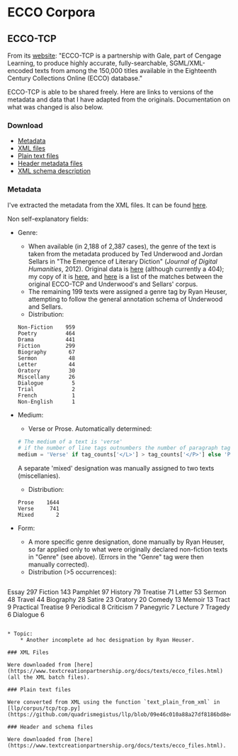 # ECCO Corpora

## ECCO-TCP

From its [website](https://www.textcreationpartnership.org/tcp-ecco/): "ECCO-TCP is a partnership with Gale, part of Cengage Learning, to produce highly accurate, fully-searchable, SGML/XML-encoded texts from among the 150,000 titles available in the Eighteenth Century Collections Online (ECCO) database."

ECCO-TCP is able to be shared freely. Here are links to versions of the metadata and data that I have adapted from the originals. Documentation on what was changed is also below.

### Download

* [Metadata](https://www.dropbox.com/s/9ex8rkfsbysc1oi/corpus-metadata.ECCO-TCP.xlsx?dl=0)
* [XML files](https://www.dropbox.com/s/yr6dz7clk4w5y2s/xml_eccotcp.zip?dl=0)
* [Plain text files](https://www.dropbox.com/s/8hjpbmtti5t02z8/txt_eccotcp.zip?dl=0)
* [Header metadata files](https://www.dropbox.com/s/8ej3a17puk941zh/headers_eccotcp.zip?dl=0)
* [XML schema description](https://www.dropbox.com/s/rwsvoee35pf61yw/schemas_eccotcp.zip?dl=0)

### Metadata

I've extracted the metadata from the XML files. It can be found [here]().

Non self-explanatory fields:
* Genre:
	* When available (in 2,188 of 2,387 cases), the genre of the text is taken from the metadata produced by Ted Underwood and Jordan Sellars in "The Emergence of Literary Diction" (*Journal of Digital Humanities*, 2012). Original data is [here]() (although currently a 404); my copy of it is [here](https://www.dropbox.com/s/ct1kf9p9sxjprqy/corpus-metadata.TedJDH.xls?dl=0), and [here](https://www.dropbox.com/s/a6k21lgew1pztby/matches.TedJDH--ECCO-TCP.xls?dl=0) is a list of the matches between the original ECCO-TCP and Underwood's and Sellars' corpus.
	* The remaining 199 texts were assigned a genre tag by Ryan Heuser, attempting to follow the general annotation schema of Underwood and Sellars.
	* Distribution:
	```
	Non-Fiction    959
	Poetry         464
	Drama          441
	Fiction        299
	Biography       67
	Sermon          48
	Letter          44
	Oratory         30
	Miscellany      26
	Dialogue         5
	Trial            2
	French           1
	Non-English      1
	```

* Medium:
	* Verse or Prose. Automatically determined:

	```python
	# The medium of a text is 'verse'
	# if the number of line tags outnumbers the number of paragraph tags:
	medium = 'Verse' if tag_counts['</L>'] > tag_counts['</P>'] else 'Prose'
	```

	A separate 'mixed' designation was manually assigned to two texts (miscellanies).

	* Distribution:
	```
	Prose    1644
	Verse     741
	Mixed       2
	```

* Form:
	* A more specific genre designation, done manually by Ryan Heuser, so far applied only to what were originally declared non-fiction texts in "Genre" (see above). (Errors in the "Genre" tag were then manually corrected).
	* Distribution (>5 occurrences):
	```
Essay                  297
Fiction                143
Pamphlet                97
History                 79
Treatise                71
Letter                  53
Sermon                  48
Travel                  44
Biography               28
Satire                  23
Oratory                 20
Comedy                  13
Memoir                  13
Tract                    9
Practical Treatise       9
Periodical               8
Criticism                7
Panegyric                7
Lecture                  7
Tragedy                  6
Dialogue                 6
```

* Topic:
	* Another incomplete ad hoc designation by Ryan Heuser.

### XML Files

Were downloaded from [here](https://www.textcreationpartnership.org/docs/texts/ecco_files.html) (all the XML batch files).

### Plain text files

Were converted from XML using the function `text_plain_from_xml` in [llp/corpus/tcp/tcp.py](https://github.com/quadrismegistus/llp/blob/09e46c010a88a27df8186bd8e42a492bbf81c772/corpus/tcp/tcp.py#L40).

### Header and schema files

Were downloaded from [here](https://www.textcreationpartnership.org/docs/texts/ecco_files.html).
